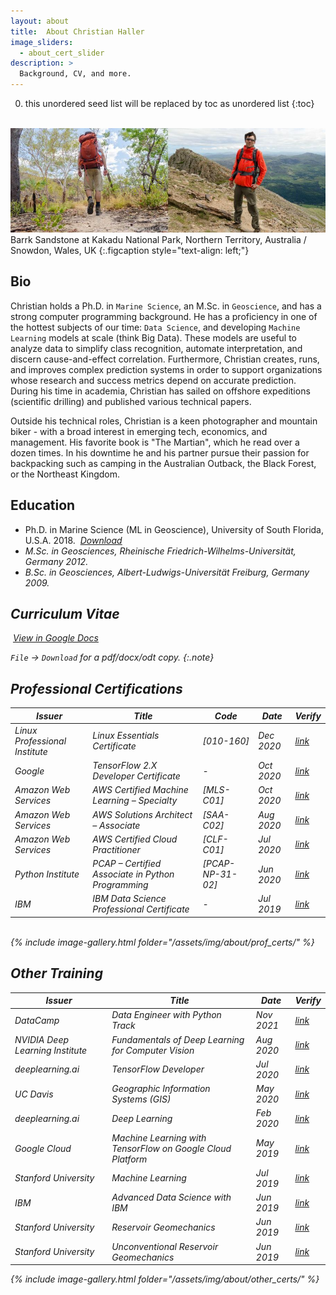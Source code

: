 ```yaml
---
layout: about
title:  About Christian Haller
image_sliders:
  - about_cert_slider
description: >
  Background, CV, and more.
---
```



0. this unordered seed list will be replaced by toc as unordered list
{:toc}


<br>
<img src="/assets/img/about/about.jpg" alt="Christian Haller about"><br>
Barrk Sandstone at Kakadu National Park, Northern Territory, Australia / Snowdon, Wales, UK
{:.figcaption style="text-align: left;"}


## Bio

Christian holds a Ph.D. in `Marine Science`, an M.Sc. in `Geoscience`, and has a strong computer programming background.
He has a proficiency in one of the hottest subjects of our time: `Data Science`, and developing `Machine Learning` models at scale (think Big Data).
These models are useful to analyze data to simplify class recognition, automate interpretation, and discern cause-and-effect correlation.
Furthermore, Christian creates, runs, and improves complex prediction systems in order to support organizations whose research and success metrics depend on accurate prediction.
During his time in academia, Christian has sailed on offshore expeditions (scientific drilling) and published various technical papers.

Outside his technical roles, Christian is a keen photographer and mountain biker - with a broad interest in emerging tech, economics, and management.
His favorite book is "The Martian", which he read over a dozen times.
In his downtime he and his partner pursue their passion for backpacking such as camping in the Australian Outback, the Black Forest, or the Northeast Kingdom.


## Education

* Ph.D. in Marine Science (ML in Geoscience), University of South Florida, U.S.A. 2018. <i class="icomoon icon-file-pdf">&nbsp;<a href="https://scholarcommons.usf.edu/etd/7627/" target="_blank">Download</a>
* M.Sc. in Geosciences, Rheinische Friedrich-Wilhelms-Universität, Germany 2012.
* B.Sc. in Geosciences, Albert-Ludwigs-Universität Freiburg, Germany 2009.

## Curriculum Vitae

<i class="icomoon icon-cv-b"></i>&nbsp;<a href="https://docs.google.com/document/d/1CDO0WQcwpnmia_fosRdELAl8MzRlk_RM6tQMCr5ra50/edit?usp=sharing" target="_blank">View in Google Docs</a>

`File` -> `Download` for a pdf/docx/odt copy.
{:.note}
<br>

## Professional Certifications

| Issuer                       | Title                                            | Code            | Date      | Verify        |
|------------------------------|--------------------------------------------------|-----------------|-----------|---------------|
| Linux Professional Institute | Linux Essentials Certificate                     | [010-160]       | Dec 2020  | <a href="https://lpi.org/v/LPI000469105/5vc355v5f2" target="_blank">link</a> |
| Google                       | TensorFlow 2.X Developer Certificate             | -               | Oct 2020  | <a href="https://www.credential.net/6ad51867-2c56-4631-97bb-3ccc76f1a34f" target="_blank">link</a> |
| Amazon Web Services          | AWS Certified Machine Learning – Specialty       | [MLS-C01]       | Oct 2020  | <a href="https://www.youracclaim.com/badges/6f202410-e310-4e03-a554-d52af5c294c3/public_url" target="_blank">link</a> |
| Amazon Web Services          | AWS Solutions Architect – Associate              | [SAA-C02]       | Aug 2020  | <a href="https://www.youracclaim.com/badges/2a6c62c1-d6f6-4873-a0fb-1ae773029869/public_url" target="_blank">link</a> |
| Amazon Web Services          | AWS Certified Cloud Practitioner                 | [CLF-C01]       | Jul 2020  | <a href="https://www.youracclaim.com/badges/510a55f6-76c3-4d43-bcc4-2aedac93c856/public_url" target="_blank">link</a> |
| Python Institute             | PCAP – Certified Associate in Python Programming | [PCAP-NP-31-02] | Jun 2020  | <a href="https://www.youracclaim.com/badges/a9cac248-91a2-443b-947c-09976e4cb097/public_url" target="_blank">link</a> |
| IBM                          | IBM Data Science Professional Certificate        | -               | Jul 2019  | <a href="https://www.youracclaim.com/badges/5e6ddd35-e1fd-4a9d-9225-1f80b21410c3/public_url" target="_blank">link</a> |

<br>
{% include image-gallery.html folder="/assets/img/about/prof_certs/" %}

## Other Training

| Issuer                        | Title                                                       | Date      | Verify        |
|------------------------------ |-------------------------------------------------------------|-----------|---------------|
| DataCamp                      | Data Engineer with Python Track                             | Nov 2021  | <a href="https://www.datacamp.com/statement-of-accomplishment/track/25fd11bdd2bd4c6b6bad06a1723a84c7c1e98e70" target="_blank">link</a> |
| NVIDIA Deep Learning Institute| Fundamentals of Deep Learning for Computer Vision           | Aug 2020  | <a href="https://courses.nvidia.com/certificates/e1614b616bf34e0da50fe3d9dcc1add3" target="_blank">link</a> |
| deeplearning.ai               | TensorFlow Developer                                        | Jul 2020  | <a href="https://coursera.org/share/7d61540ebcff08e2811403629ae21cf3" target="_blank">link</a> |
| UC Davis                      | Geographic Information Systems (GIS)                        | May 2020  | <a href="https://coursera.org/share/6c1ebdc14f7c7a06273023705a1c58c2" target="_blank">link</a> |
| deeplearning.ai               | Deep Learning                                               | Feb 2020  | <a href="https://coursera.org/share/cb2956aa6a06275bc7351386825d41a5" target="_blank">link</a> |
| Google Cloud                  | Machine Learning with TensorFlow on Google Cloud Platform   | May 2019  | <a href="https://coursera.org/share/0f671c861567a82a62445ba892c5d655" target="_blank">link</a> |
| Stanford University           | Machine Learning                                            | Jul 2019  | <a href="https://coursera.org/share/8125f8a12b34b4dd582186b6778d1681" target="_blank">link</a> |
| IBM                           | Advanced Data Science with IBM                              | Jun 2019  | <a href="https://coursera.org/share/d711920563faf2483c06ce04f1cc4c37" target="_blank">link</a> |
| Stanford University           | Reservoir Geomechanics                                      | Jun 2019  | <a href="https://github.com/ChristianHallerX/Certificates/blob/master/CHaller%20-%20Stanford%20Reservoir%20Geomechanics.pdf" target="_blank">link</a> |
| Stanford University           | Unconventional Reservoir Geomechanics                       | Jun 2019  | <a href="https://github.com/ChristianHallerX/Certificates/blob/master/CHaller%20-%20Stanford%20Unconventional%20Reservoir%20Geomechanics.pdf" target="_blank">link</a> |


{% include image-gallery.html folder="/assets/img/about/other_certs/" %}
